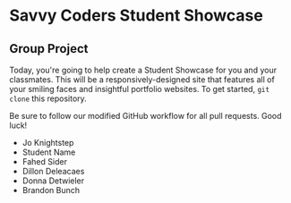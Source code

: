 # Savvy Coders Student Showcase
## Group Project

Today, you're going to help create a Student Showcase for you and your classmates. This will be a responsively-designed site that features all of your smiling faces and insightful portfolio websites. To get started, `git clone` this repository.

Be sure to follow our modified GitHub workflow for all pull requests. Good luck!

* Jo Knightstep
* Student Name
* Fahed Sider
* Dillon Deleacaes
* Donna Detwieler
* Brandon Bunch